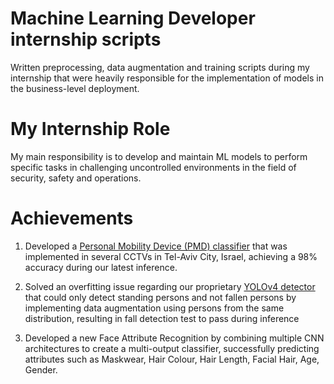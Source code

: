 # Machine Learning Developer internship scripts
 Written preprocessing, data augmentation and training scripts during my internship that were heavily responsible for the implementation of models in the business-level deployment.
 
# My Internship Role
 My main responsibility is to develop and maintain ML models to perform specific tasks in challenging uncontrolled environments in the field of security, safety and operations.
 
# Achievements
 1. Developed a [Personal Mobility Device (PMD) classifier](PMD_Classifier) that was implemented in several CCTVs in Tel-Aviv City, Israel, achieving a 98% accuracy during our latest inference.

 2. Solved an overfitting issue regarding our proprietary [YOLOv4 detector](YOLOv4) that could only detect standing persons and not fallen persons by implementing data augmentation using persons from the same distribution, resulting in fall detection test to pass during inference
 
 3. Developed a new Face Attribute Recognition by combining multiple CNN architectures to create a multi-output classifier, successfully predicting attributes such as Maskwear, Hair Colour, Hair Length, Facial Hair, Age, Gender.
